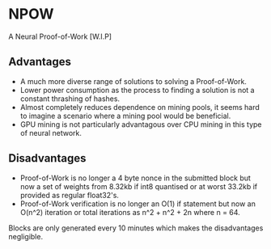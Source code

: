 # NPOW
A Neural Proof-of-Work [W.I.P]

## Advantages
- A much more diverse range of solutions to solving a Proof-of-Work.
- Lower power consumption as the process to finding a solution is not a constant thrashing of hashes.
- Almost completely reduces dependence on mining pools, it seems hard to imagine a scenario where a mining pool would be beneficial.
- GPU mining is not particularly advantagous over CPU mining in this type of neural network.

## Disadvantages
- Proof-of-Work is no longer a 4 byte nonce in the submitted block but now a set of weights from 8.32kb if int8 quantised or at worst 33.2kb if provided as regular float32's.
- Proof-of-Work verification is no longer an O(1) if statement but now an O(n^2) iteration or total iterations as n^2 + n^2 + 2n where n = 64.

Blocks are only generated every 10 minutes which makes the disadvantages negligible.

